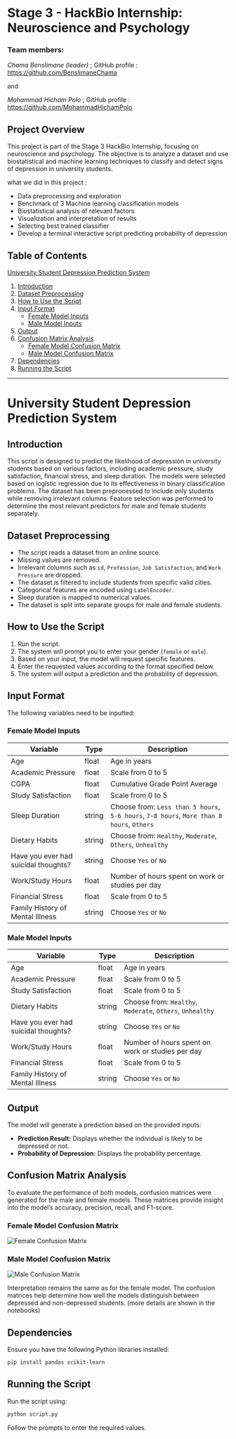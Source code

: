 # **Stage 3 - HackBio Internship: Neuroscience and Psychology**

### Team members:
*Chama Benslimane (leader)* ; GitHub profile : https://github.com/BenslimaneChama

and

*Mohammad Hicham Polo* ; GitHub profile : https://github.com/MohammadHichamPolo

## Project Overview

This project is part of the Stage 3 HackBio Internship, focusing on neuroscience and psychology. The objective is to analyze a dataset and use biostatistical and machine learning techniques to classify and detect signs of depression in university students.

what we did in this project :
   - Data preprocessing and exploration
   - Benchmark of 3 Machine learning classification models
   - Biostatistical analysis of relevant factors
   - Visualization and interpretation of results
   - Selecting best trained classifier
   - Develop a terminal interactive script predicting probability of depression
## Table of Contents
[University Student Depression Prediction System](#University-Student-Depression-Prediction-System)
1. [Introduction](#introduction)
2. [Dataset Preprocessing](#dataset-preprocessing)
3. [How to Use the Script](#how-to-use-the-script)
4. [Input Format](#input-format)
   - [Female Model Inputs](#female-model-inputs)
   - [Male Model Inputs](#male-model-inputs)
5. [Output](#output)
6. [Confusion Matrix Analysis](#Confusion_Matrix_Analysis)
   - [Female Model Confusion Matrix](#Female-Model-Confusion-Matrix)
   - [Male Model Confusion Matrix](#Male-Model-Confusion-Matrix)
8. [Dependencies](#dependencies)
9. [Running the Script](#running-the-script)

-------------------
# University Student Depression Prediction System

## Introduction
This script is designed to predict the likelihood of depression in university students based on various factors, including academic pressure, study satisfaction, financial stress, and sleep duration. The models were selected based on logistic regression due to its effectiveness in binary classification problems. The dataset has been preprocessed to include only students while removing irrelevant columns. Feature selection was performed to determine the most relevant predictors for male and female students separately.

## Dataset Preprocessing
- The script reads a dataset from an online source.
- Missing values are removed.
- Irrelevant columns such as `id`, `Profession`, `Job Satisfaction`, and `Work Pressure` are dropped.
- The dataset is filtered to include students from specific valid cities.
- Categorical features are encoded using `LabelEncoder`.
- Sleep duration is mapped to numerical values.
- The dataset is split into separate groups for male and female students.

## How to Use the Script
1. Run the script.
2. The system will prompt you to enter your gender (`female` or `male`).
3. Based on your input, the model will request specific features.
4. Enter the requested values according to the format specified below.
5. The system will output a prediction and the probability of depression.

## Input Format
The following variables need to be inputted:

### Female Model Inputs
| Variable                          | Type   | Description |
|-----------------------------------|--------|-------------|
| Age                               | float  | Age in years |
| Academic Pressure                 | float  | Scale from 0 to 5 |
| CGPA                              | float  | Cumulative Grade Point Average |
| Study Satisfaction                | float  | Scale from 0 to 5 |
| Sleep Duration                    | string | Choose from: `Less than 5 hours`, `5-6 hours`, `7-8 hours`, `More than 8 hours`, `Others` |
| Dietary Habits                    | string | Choose from: `Healthy`, `Moderate`, `Others`, `Unhealthy` |
| Have you ever had suicidal thoughts? | string | Choose `Yes` or `No` |
| Work/Study Hours                  | float  | Number of hours spent on work or studies per day |
| Financial Stress                   | float  | Scale from 0 to 5 |
| Family History of Mental Illness   | string | Choose `Yes` or `No` |

### Male Model Inputs
| Variable                          | Type   | Description |
|-----------------------------------|--------|-------------|
| Age                               | float  | Age in years |
| Academic Pressure                 | float  | Scale from 0 to 5 |
| Study Satisfaction                | float  | Scale from 0 to 5 |
| Dietary Habits                    | string | Choose from: `Healthy`, `Moderate`, `Others`, `Unhealthy` |
| Have you ever had suicidal thoughts? | string | Choose `Yes` or `No` |
| Work/Study Hours                  | float  | Number of hours spent on work or studies per day |
| Financial Stress                   | float  | Scale from 0 to 5 |
| Family History of Mental Illness   | string | Choose `Yes` or `No` |

## Output
The model will generate a prediction based on the provided inputs:
- **Prediction Result:** Displays whether the individual is likely to be depressed or not.
- **Probability of Depression:** Displays the probability percentage.
## Confusion Matrix Analysis
To evaluate the performance of both models, confusion matrices were generated for the male and female models. These matrices provide insight into the model’s accuracy, precision, recall, and F1-score.

### Female Model Confusion Matrix

![Female Confusion Matrix](https://github.com/BenslimaneChama/HackBio-Internship/blob/main/Stage%203/Figures/female_confusion.png)

### Male Model Confusion Matrix

![Male Confusion Matrix](https://github.com/BenslimaneChama/HackBio-Internship/blob/main/Stage%203/Figures/male_confusion.png)

Interpretation remains the same as for the female model. The confusion matrices help determine how well the models distinguish between depressed and non-depressed students. (more details are shown in the notebooks)
## Dependencies
Ensure you have the following Python libraries installed:
```bash
pip install pandas scikit-learn
```
## Running the Script
Run the script using:
```bash
python script.py
```
Follow the prompts to enter the required values.

